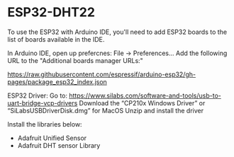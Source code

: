 # ESP32-DHT22

To use the ESP32 with Arduino IDE, you'll need to add ESP32 boards to the list of boards available in the IDE.

In Arduino IDE, open up prefercnes: File -> Preferences...
Add the following URL to the "Additional boards manager URLs:"

https://raw.githubusercontent.com/espressif/arduino-esp32/gh-pages/package_esp32_index.json

ESP32 Driver:
Go to: https://www.silabs.com/software-and-tools/usb-to-uart-bridge-vcp-drivers
Download the “CP210x Windows Driver” or “SiLabsUSBDriverDisk.dmg” for MacOS
Unzip and install the driver

Install the libraries below:
* Adafruit Unified Sensor
* Adafruit DHT sensor Library


